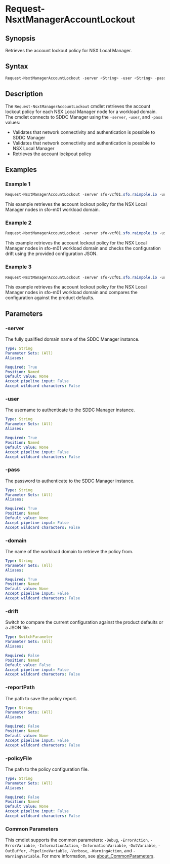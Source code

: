 # Request-NsxtManagerAccountLockout

## Synopsis

Retrieves the account lockout policy for NSX Local Manager.

## Syntax

```powershell
Request-NsxtManagerAccountLockout -server <String> -user <String> -pass <String> -domain <String> [-drift] [-reportPath <String>] [-policyFile <String>] [<CommonParameters>]
```

## Description

The `Request-NsxtManagerAccountLockout` cmdlet retrieves the account lockout policy for each NSX Local Manager node for a workload domain.
The cmdlet connects to SDDC Manager using the `-server`, `-user`, and `-pass` values:

- Validates that network connectivity and authentication is possible to SDDC Manager
- Validates that network connectivity and authentication is possible to NSX Local Manager
- Retrieves the account lockpout policy

## Examples

### Example 1

```powershell
Request-NsxtManagerAccountLockout -server sfo-vcf01.sfo.rainpole.io -user administrator@vsphere.local -pass VMw@re1! -domain sfo-m01
```

This example retrieves the account lockout policy for the NSX Local Manager nodes in sfo-m01 workload domain.

### Example 2

```powershell
Request-NsxtManagerAccountLockout -server sfo-vcf01.sfo.rainpole.io -user administrator@vsphere.local -pass VMw@re1! -domain sfo-m01 -drift -reportPath "F:\Reporting" -policyFile "passwordPolicyConfig.json"
```

This example retrieves the account lockout policy for the NSX Local Manager nodes in sfo-m01 workload domain and checks the configuration drift using the provided configuration JSON.

### Example 3

```powershell
Request-NsxtManagerAccountLockout -server sfo-vcf01.sfo.rainpole.io -user administrator@vsphere.local -pass VMw@re1! -domain sfo-m01 -drift
```

This example retrieves the account lockout policy for the NSX Local Manager nodes in sfo-m01 workload domain and compares the configuration against the product defaults.

## Parameters

### -server

The fully qualified domain name of the SDDC Manager instance.

```yaml
Type: String
Parameter Sets: (All)
Aliases:

Required: True
Position: Named
Default value: None
Accept pipeline input: False
Accept wildcard characters: False
```

### -user

The username to authenticate to the SDDC Manager instance.

```yaml
Type: String
Parameter Sets: (All)
Aliases:

Required: True
Position: Named
Default value: None
Accept pipeline input: False
Accept wildcard characters: False
```

### -pass

The password to authenticate to the SDDC Manager instance.

```yaml
Type: String
Parameter Sets: (All)
Aliases:

Required: True
Position: Named
Default value: None
Accept pipeline input: False
Accept wildcard characters: False
```

### -domain

The name of the workload domain to retrieve the policy from.

```yaml
Type: String
Parameter Sets: (All)
Aliases:

Required: True
Position: Named
Default value: None
Accept pipeline input: False
Accept wildcard characters: False
```

### -drift

Switch to compare the current configuration against the product defaults or a JSON file.

```yaml
Type: SwitchParameter
Parameter Sets: (All)
Aliases:

Required: False
Position: Named
Default value: False
Accept pipeline input: False
Accept wildcard characters: False
```

### -reportPath

The path to save the policy report.

```yaml
Type: String
Parameter Sets: (All)
Aliases:

Required: False
Position: Named
Default value: None
Accept pipeline input: False
Accept wildcard characters: False
```

### -policyFile

The path to the policy configuration file.

```yaml
Type: String
Parameter Sets: (All)
Aliases:

Required: False
Position: Named
Default value: None
Accept pipeline input: False
Accept wildcard characters: False
```

### Common Parameters

This cmdlet supports the common parameters: `-Debug`, `-ErrorAction`, `-ErrorVariable`, `-InformationAction`, `-InformationVariable`, `-OutVariable`, `-OutBuffer`, `-PipelineVariable`, `-Verbose`, `-WarningAction`, and `-WarningVariable`. For more information, see [about_CommonParameters](http://go.microsoft.com/fwlink/?LinkID=113216).
